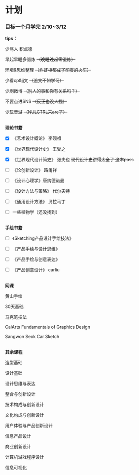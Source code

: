 # 计划
### 目标一个月学完  2/10~3/12

**tips：**

少骂人 积点德

早起早睡多锻炼 ~~（晚睡晚起零锻炼）~~

环境&思维整理 ~~（炸虾柜都成了印度的火车）~~

少看cp&jj文 ~~（追文不如学习）~~

少刷微博 ~~（别人的事和你有关系吗？）~~

不要点进SNS ~~（反正也没人找）~~

少玩音游 ~~（NULCTRL来arc了）~~
<br/><br/>

**理论书籍**

- [x] 《艺术设计概论》 李砚祖

- [x] 《世界现代设计史》 王受之

- [x] 《世界现代设计简史》 张夫也 ~~现代设计史讲得太全了 这本pass~~

- [ ] 《论创新设计》 路甬祥

- [ ] 《设计心理学》唐纳德诺曼

- [ ] 《设计方法与策略》 代尔夫特

- [ ] 《通用设计方法》 贝拉马丁

- [ ] 一些植物学（还没找到）
<br/><br/>

**手绘书籍**

- [ ] 《Sketching产品设计手绘技法》

- [ ] 《产品手绘与设计思维》

- [ ] 《产品手绘与创意表达》

- [ ] 《产品创意设计》 carliu
<br/><br/>

**网课**

黄山手绘

30天基础

马克笔技法

CalArts Fundamentals of Graphics Design

Sangwon Seok Car Sketch
<br/><br/>

**其余课程**

造型基础

设计基础

设计思维与表达

整合与创新设计

技术构成与创新设计

文化构成与创新设计

用户体验与产品创新设计

信息产品设计

商业创新设计

计算机游戏程序设计

信息可视化

